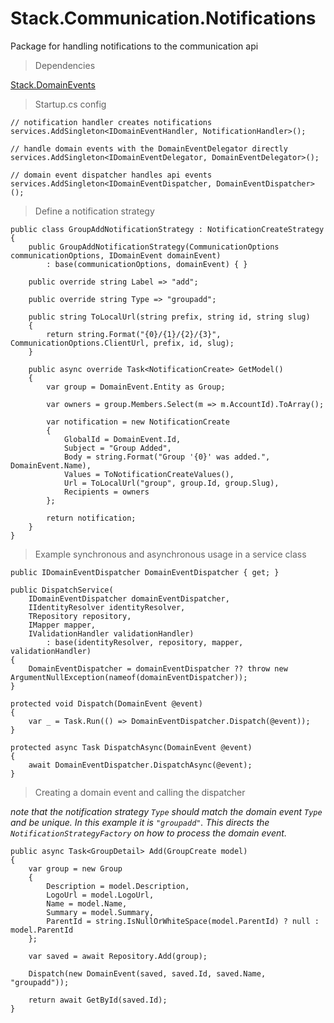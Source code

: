 # Stack.Communication.Notifications

Package for handling notifications to the communication api

> Dependencies

[Stack.DomainEvents](https://code.sei.cmu.edu/bitbucket/projects/CWD/repos/stack.domainevents/browse)

> Startup.cs config

    // notification handler creates notifications
    services.AddSingleton<IDomainEventHandler, NotificationHandler>();

    // handle domain events with the DomainEventDelegator directly
    services.AddSingleton<IDomainEventDelegator, DomainEventDelegator>();

    // domain event dispatcher handles api events
    services.AddSingleton<IDomainEventDispatcher, DomainEventDispatcher>();

> Define a notification strategy

    public class GroupAddNotificationStrategy : NotificationCreateStrategy
    {
        public GroupAddNotificationStrategy(CommunicationOptions communicationOptions, IDomainEvent domainEvent)
            : base(communicationOptions, domainEvent) { }

        public override string Label => "add";

        public override string Type => "groupadd";

        public string ToLocalUrl(string prefix, string id, string slug)
        {
            return string.Format("{0}/{1}/{2}/{3}", CommunicationOptions.ClientUrl, prefix, id, slug);
        }

        public async override Task<NotificationCreate> GetModel()
        {
            var group = DomainEvent.Entity as Group;

            var owners = group.Members.Select(m => m.AccountId).ToArray();

            var notification = new NotificationCreate
            {
                GlobalId = DomainEvent.Id,
                Subject = "Group Added",
                Body = string.Format("Group '{0}' was added.", DomainEvent.Name),
                Values = ToNotificationCreateValues(),
                Url = ToLocalUrl("group", group.Id, group.Slug),
                Recipients = owners
            };

            return notification;
        }
    }

> Example synchronous and asynchronous usage in a service class

    public IDomainEventDispatcher DomainEventDispatcher { get; }

    public DispatchService(
        IDomainEventDispatcher domainEventDispatcher,
        IIdentityResolver identityResolver,
        TRepository repository,
        IMapper mapper,
        IValidationHandler validationHandler)
            : base(identityResolver, repository, mapper, validationHandler)
    {
        DomainEventDispatcher = domainEventDispatcher ?? throw new ArgumentNullException(nameof(domainEventDispatcher));
    }

    protected void Dispatch(DomainEvent @event)
    {
        var _ = Task.Run(() => DomainEventDispatcher.Dispatch(@event));
    }

    protected async Task DispatchAsync(DomainEvent @event)
    {
        await DomainEventDispatcher.DispatchAsync(@event);
    }

> Creating a domain event and calling the dispatcher

*note that the notification strategy `Type` should match the domain event `Type` and be unique. In this example it is `"groupadd"`. This directs the `NotificationStrategyFactory` on how to process the domain event.*

    public async Task<GroupDetail> Add(GroupCreate model)
    {
        var group = new Group
        {
            Description = model.Description,
            LogoUrl = model.LogoUrl,
            Name = model.Name,
            Summary = model.Summary,
            ParentId = string.IsNullOrWhiteSpace(model.ParentId) ? null : model.ParentId
        };

        var saved = await Repository.Add(group);

        Dispatch(new DomainEvent(saved, saved.Id, saved.Name, "groupadd"));

        return await GetById(saved.Id);
    }